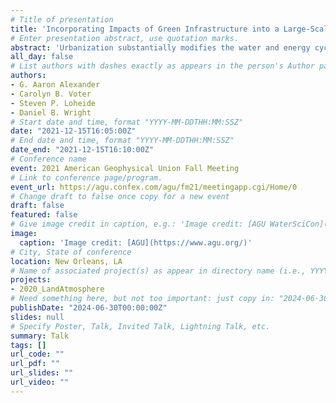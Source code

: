 ```yaml
---
# Title of presentation
title: 'Incorporating Impacts of Green Infrastructure into a Large-Scale Land Surface Model'
# Enter presentation abstract, use quotation marks.
abstract: 'Urbanization substantially modifies the water and energy cycles. For example, urban surfaces produce more runoff due to lowered permeability, while also being warmer than natural surfaces due to increased thermal storage and reduced evaporative cooling. One way to counteract these effects of urbanization is through the adoption of Green Infrastructure (GI). We hypothesize that as GI becomes widespread, explicit representation of fine scale urban energy and water interactions are increasingly important within nd surface models (LSMs). To this end, we modified the NOAH-MP land surface model to include both a mosaic tiling scheme and explicit representations of typical GI practices including permeable pavement, extrinsic green roofs, and impervious downspout disconnection, and tree canopy overhanging paved surfaces. To our knowledge, these latter two practices are not considered in any existing LSM or urban canyon model. High-resolution urban land use data was used to generate probable “greening scenarios” for Milwaukee, Wisconsin. Using seasonal simulations, we find that GI alters the surface water and energy cycles in ways that cannot be captured by commonly used LSMs. For example, at the grid cell level, tree canopy-pavement interactions increase evapotranspiration and decrease sensible and ground heat fluxes. At the city scale, GI creates lower surface temperatures, an important implication for combatting urban heat islands. This work is a step towards a more holistic evaluation of the effect of GI on not only land surface conditions, but also on urban land-atmosphere interactions and how they can be influenced through widespread adoption of GI.'
all_day: false
# List authors with dashes exactly as appears in the person's Author page (e.g., Carolyn B. Voter, Rachel Zobel)
authors:
- G. Aaron Alexander
- Carolyn B. Voter
- Steven P. Loheide
- Daniel B. Wright
# Start date and time, format "YYYY-MM-DDTHH:MM:SSZ"
date: "2021-12-15T16:05:00Z"
# End date and time, format "YYYY-MM-DDTHH:MM:SSZ"
date_end: "2021-12-15T16:10:00Z"
# Conference name
event: 2021 American Geophysical Union Fall Meeting
# Link to conference page/program.
event_url: https://agu.confex.com/agu/fm21/meetingapp.cgi/Home/0
# Change draft to false once copy for a new event
draft: false 
featured: false
# Give image credit in caption, e.g.: 'Image credit: [AGU WaterSciCon](https://www.agu.org/waterscicon)'
image:
  caption: 'Image credit: [AGU](https://www.agu.org/)'
# City, State of conference
location: New Orleans, LA
# Name of associated project(s) as appear in directory name (i.e., YYYYProjectStarted_ShortName)
projects:
- 2020_LandAtmosphere
# Need something here, but not too important: just copy in: "2024-06-30T00:00:00Z" or current date/time
publishDate: "2024-06-30T00:00:00Z"
slides: null
# Specify Poster, Talk, Invited Talk, Lightning Talk, etc.
summary: Talk
tags: [] 
url_code: ""
url_pdf: ""
url_slides: ""
url_video: ""
---
```

